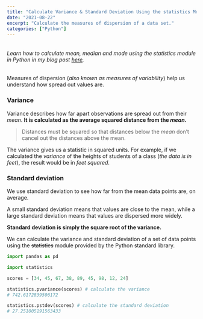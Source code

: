 ```yaml
---
title: "Calculate Variance & Standard Deviation Using the statistics Module in Python"
date: "2021-08-22"
excerpt: "Calculate the measures of dispersion of a data set."
categories: ["Python"]
---
```


```toc

```

###### Learn how to calculate mean, median and mode using the statistics module in Python in my blog post [here](https://hemanta.io/calculate-mean-median-mode-using-the-statistics-module-in-oython/).

Measures of dispersion (_also known as measures of variability_) help us understand how spread out values are.

### Variance

Variance describes how far apart observations are spread out from their _mean_. **It is calculated as the average squared distance from the _mean_.**

> Distances must be squared so that distances below the _mean_ don’t cancel out the distances above the mean.

The variance gives us a statistic in squared units. For example, if we calculated the _variance_ of the heights of students of a class (_the data is in feet_), the result would be in _feet squared_.

### Standard deviation

We use standard deviation to see how far from the mean data points are, on average.

A small standard deviation means that values are close to the mean, while a large standard deviation means that values are dispersed more widely.

**Standard deviation is simply the square root of the variance.**

We can calculate the variance and standard deviation of a set of data points using the ~~statistics~~ module provided by the Python standard library.

```py {numberLines}
import pandas as pd

import statistics

scores = [34, 45, 67, 38, 89, 45, 98, 12, 24]

statistics.pvariance(scores) # calculate the variance
# 742.6172839506172

statistics.pstdev(scores) # calculate the standard deviation
# 27.251005191563433
```
